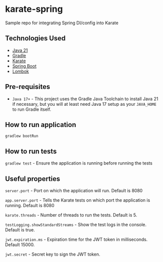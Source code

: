 # karate-spring
Sample repo for integrating Spring DI/config into Karate

## Technologies Used

* [Java 21](https://www.java.com)
* [Gradle](https://gradle.org/)
* [Karate](https://www.karatelabs.io/)
* [Spring Boot](https://spring.io/projects/spring-boot)
* [Lombok](https://projectlombok.org/)

## Pre-requisites

* `Java 17+` - This project uses the Gradle Java Toolchain to install Java 21 if necessary, but you will
at least need Java 17 setup as your `JAVA_HOME` to run Gradle itself.

## How to run application

`gradlew bootRun`

## How to run tests

`gradlew test` - Ensure the application is running before running the tests

## Useful properties

`server.port` - Port on which the application will run. Default is 8080

`app.server.port` - Tells the Karate tests on which port the application is running. Default is 8080

`karate.threads` - Number of threads to run the tests. Default is 5.

`testLogging.showStandardStreams` - Show the test logs in the console. Default is true.

`jwt.expiration.ms` - Expiration time for the JWT token in milliseconds. Default 15000.

`jwt.secret` - Secret key to sign the JWT token.

